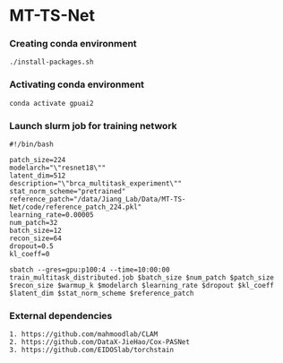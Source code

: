# MT-TS-Net


### Creating conda environment

```
./install-packages.sh
```

### Activating conda environment

```
conda activate gpuai2
```

### Launch slurm job for training network

```
#!/bin/bash

patch_size=224
modelarch="\"resnet18\""
latent_dim=512
description="\"brca_multitask_experiment\""
stat_norm_scheme="pretrained"
reference_patch="/data/Jiang_Lab/Data/MT-TS-Net/code/reference_patch_224.pkl"
learning_rate=0.00005
num_patch=32
batch_size=12
recon_size=64
dropout=0.5
kl_coeff=0

sbatch --gres=gpu:p100:4 --time=10:00:00 train_multitask_distributed.job $batch_size $num_patch $patch_size $recon_size $warmup_k $modelarch $learning_rate $dropout $kl_coeff $latent_dim $stat_norm_scheme $reference_patch
```

### External dependencies
```
1. https://github.com/mahmoodlab/CLAM
2. https://github.com/DataX-JieHao/Cox-PASNet
3. https://github.com/EIDOSlab/torchstain
```
